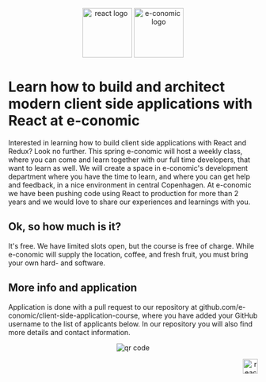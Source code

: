 <p align="center">
<img height="100" src="https://www.wagonhq.com/images/posts/react.png" alt="react logo">
<img width="100" height="100" src="http://ordrestyring.dk/wp-content/uploads/2015/05/e-conomic_ny.jpg" alt="e-conomic logo">
</p>

# Learn how to build and architect modern client side applications with React at e-conomic
Interested in learning how to build client side applications with React and Redux?  Look no further. This spring e-conomic will host a weekly class, where you can come and learn together with our full time developers, that want to learn as well. We will create a space in e-conomic's development department where you have the time to learn, and where you can get help and feedback, in a nice environment in central Copenhagen. At e-conomic we have been pushing code using React to production for more than 2 years and we would love to share our experiences and learnings with you.

## Ok, so how much is it?
It's free. We have limited slots open, but the course is free of charge. While e-conomic will supply the location, coffee, and fresh fruit, you must bring your own hard- and software.

## More info and application
Application is done with a pull request to our repository at github.com/e-conomic/client-side-application-course, where you have added your GitHub username to the list of applicants below. In our repository you will also find more details and contact information.

<p align="center">
<img src='https://chart.googleapis.com/chart?cht=qr&chl=https%3A%2F%2Fgithub.com%2Fe-conomic%2Fclient-side-application-course&chs=240x240&choe=UTF-8&chld=L|2' rel='nofollow' alt='qr code'>
</p>
<p align="right">
<img height="30" src="https://www.e-conomic.dk/sites/all/themes/eco2014/images/e-conomic-logo-dark.svg" alt="react logo">
</p>
